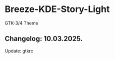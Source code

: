 # Breeze-KDE-Story-Light
GTK-3/4 Theme

Changelog: 10.03.2025.
-----------------------

Update: gtkrc
